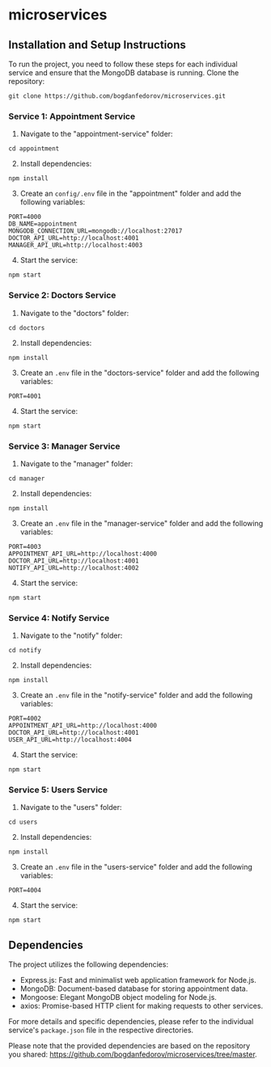 # microservices

## Installation and Setup Instructions

To run the project, you need to follow these steps for each individual service and ensure that the MongoDB database is running. 
Clone the repository:
```
git clone https://github.com/bogdanfedorov/microservices.git
```


### Service 1: Appointment Service

1. Navigate to the "appointment-service" folder:

```
cd appointment
```

2. Install dependencies:

```
npm install
```

3. Create an `config/.env` file in the "appointment" folder and add the following variables:

```
PORT=4000
DB_NAME=appointment
MONGODB_CONNECTION_URL=mongodb://localhost:27017
DOCTOR_API_URL=http://localhost:4001
MANAGER_API_URL=http://localhost:4003
```

4. Start the service:

```
npm start
```

### Service 2: Doctors Service

1. Navigate to the "doctors" folder:

```
cd doctors
```

2. Install dependencies:

```
npm install
```

3. Create an `.env` file in the "doctors-service" folder and add the following variables:

```
PORT=4001
```

4. Start the service:

```
npm start
```

### Service 3: Manager Service

1. Navigate to the "manager" folder:

```
cd manager
```

2. Install dependencies:

```
npm install
```

3. Create an `.env` file in the "manager-service" folder and add the following variables:

```
PORT=4003
APPOINTMENT_API_URL=http://localhost:4000
DOCTOR_API_URL=http://localhost:4001
NOTIFY_API_URL=http://localhost:4002
```

4. Start the service:

```
npm start
```

### Service 4: Notify Service

1. Navigate to the "notify" folder:

```
cd notify
```

2. Install dependencies:

```
npm install
```

3. Create an `.env` file in the "notify-service" folder and add the following variables:

```
PORT=4002
APPOINTMENT_API_URL=http://localhost:4000
DOCTOR_API_URL=http://localhost:4001
USER_API_URL=http://localhost:4004
```

4. Start the service:

```
npm start
```

### Service 5: Users Service

1. Navigate to the "users" folder:

```
cd users
```

2. Install dependencies:

```
npm install
```

3. Create an `.env` file in the "users-service" folder and add the following variables:

```
PORT=4004
```

4. Start the service:

```
npm start
```

## Dependencies

The project utilizes the following dependencies:
- Express.js: Fast and minimalist web application framework for Node.js.
- MongoDB: Document-based database for storing appointment data.
- Mongoose: Elegant MongoDB object modeling for Node.js.
- axios: Promise-based HTTP client for making requests to other services.

For more details and specific dependencies, please refer to the individual service's `package.json` file in the respective directories.

Please note that the provided dependencies are based on the repository you shared: https://github.com/bogdanfedorov/microservices/tree/master.
